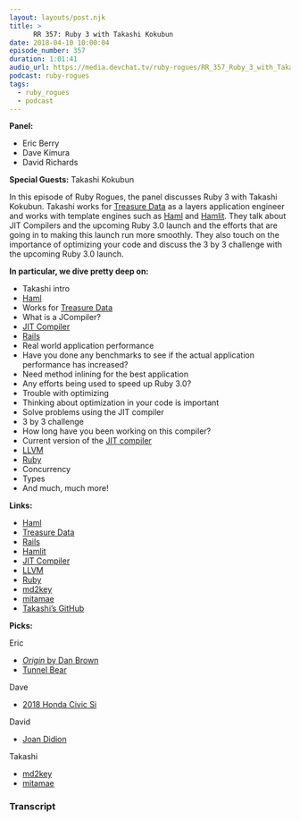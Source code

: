 ```yaml
---
layout: layouts/post.njk
title: >
      RR 357: Ruby 3 with Takashi Kokubun
date: 2018-04-10 10:00:04
episode_number: 357
duration: 1:01:41
audio_url: https://media.devchat.tv/ruby-rogues/RR_357_Ruby_3_with_Takashi_Kokobun.mp3
podcast: ruby-rogues
tags: 
  - ruby_rogues
  - podcast
---
```


 **Panel:**

- Eric Berry
- Dave Kimura
- David Richards

**Special Guests:** Takashi Kokubun

In this episode of Ruby Rogues, the panel discusses Ruby 3 with Takashi Kokubun. Takashi works for [Treasure Data](https://www.treasuredata.com/) as a layers application engineer and works with template engines such as [Haml](http://haml.info/) and [Hamlit](https://github.com/k0kubun/hamlit). They talk about JIT Compilers and the upcoming Ruby 3.0 launch and the efforts that are going in to making this launch run more smoothly. They also touch on the importance of optimizing your code and discuss the 3 by 3 challenge with the upcoming Ruby 3.0 launch.

**In particular, we dive pretty deep on:**

- Takashi intro
- [Haml](http://haml.info/)
- Works for [Treasure Data](https://www.treasuredata.com/)
- What is a JCompiler?
- [JIT Compiler](https://github.com/k0kubun/llrb)
- [Rails](http://rubyonrails.org/)
- Real world application performance
- Have you done any benchmarks to see if the actual application performance has increased?
- Need method inlining for the best application
- Any efforts being used to speed up Ruby 3.0?
- Trouble with optimizing
- Thinking about optimization in your code is important
- Solve problems using the JIT compiler
- 3 by 3 challenge
- How long have you been working on this compiler?
- Current version of the [JIT compiler](https://github.com/k0kubun/llrb)
- [LLVM](https://llvm.org/)
- [Ruby](https://www.ruby-lang.org/en/)
- Concurrency
- Types
- And much, much more!

**Links:**

- [Haml](http://haml.info/)
- [Treasure Data](https://www.treasuredata.com/)
- [Rails](http://rubyonrails.org/)
- [Hamlit](https://github.com/k0kubun/hamlit)
- [JIT Compiler](https://github.com/k0kubun/llrb)
- [LLVM](https://llvm.org/)
- [Ruby](https://www.ruby-lang.org/en/)
- [md2key](https://github.com/k0kubun/md2key)
- [mitamae](https://github.com/itamae-kitchen/mitamae)
- [Takashi’s GitHub](https://github.com/k0kubun)

**Picks:**

Eric

- [_Origin_ by Dan Brown](http://danbrown.com/origin/)
- [Tunnel Bear](https://www.tunnelbear.com/)

Dave

- [2018 Honda Civic Si](https://automobiles.honda.com/civic-si-sedan)

David

- [Joan Didion](https://www.amazon.com/Joan-Didion/e/B000AQ4ZD2)

Takashi

- [md2key](https://github.com/k0kubun/md2key)
- [mitamae](https://github.com/itamae-kitchen/mitamae)


### Transcript


